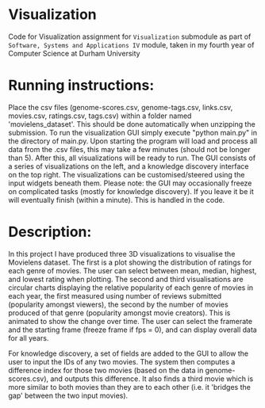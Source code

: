 # Visualization
Code for Visualization assignment for `Visualization` submodule as part of `Software, Systems and Applications IV` module, taken in my fourth year of Computer Science at Durham University

# Running instructions:
Place the csv files (genome-scores.csv, genome-tags.csv, links.csv, movies.csv, ratings.csv, tags.csv) within a folder named 'movielens_dataset'. This should be done automatically when unzipping the submission.
To run the visualization GUI simply execute "python main.py" in the directory of main.py. Upon starting the program will load and process all data from the .csv files, this may take a few minutes (should not be longer than 5).
After this, all visualizations will be ready to run. The GUI consists of a series of visualizations on the left, and a knowledge discovery interface on the top right. The visualizations can be customised/steered using the input widgets beneath them.
Please note: the GUI may occasionally freeze on complicated tasks (mostly for knowledge discovery). If you leave it be it will eventually finish (within a minute). This is handled in the code.

# Description:
In this project I have produced three 3D visualizations to visualise the Movielens dataset. The first is a plot showing the distribution of ratings for each genre of movies. The user can select between mean, median, highest, and lowest rating when plotting.
The second and third visualisations are circular charts displaying the relative popularity of each genre of movies in each year, the first measured using number of reviews submitted (popularity amongst viewers), the second by the number of movies produced of that genre (popularity amongst movie creators). This is animated to show the change over time. The user can select the framerate and the starting frame (freeze frame if fps = 0), and can display overall data for all years.

For knowledge discovery, a set of fields are added to the GUI to allow the user to input the IDs of any two movies. The system then computes a difference index for those two movies (based on the data in genome-scores.csv), and outputs this difference. It also finds a third movie which is more similar to both movies than they are to each other (i.e. it 'bridges the gap' between the two input movies).


